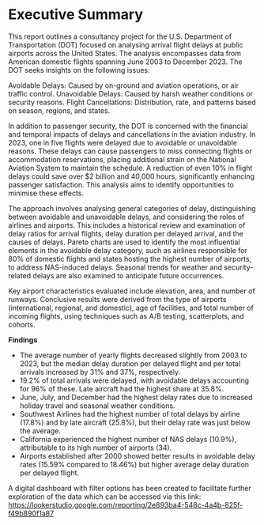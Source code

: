 # Executive Summary

This report outlines a consultancy project for the U.S. Department of Transportation (DOT) focused on analysing arrival flight delays at public airports across the United States. The analysis encompasses data from American domestic flights spanning June 2003 to December 2023. The DOT seeks insights on the following issues:

Avoidable Delays: Caused by on-ground and aviation operations, or air traffic control.
Unavoidable Delays: Caused by harsh weather conditions or security reasons.
Flight Cancellations: Distribution, rate, and patterns based on season, regions, and states.

In addition to passenger security, the DOT is concerned with the financial and temporal impacts of delays and cancellations in the aviation industry. In 2023, one in five flights were delayed due to avoidable or unavoidable reasons. These delays can cause passengers to miss connecting flights or accommodation reservations, placing additional strain on the National Aviation System to maintain the schedule. A reduction of even 10% in flight delays could save over $2 billion and 40,000 hours, significantly enhancing passenger satisfaction. This analysis aims to identify opportunities to minimise these effects.

The approach involves analysing general categories of delay, distinguishing between avoidable and unavoidable delays, and considering the roles of airlines and airports. This includes a historical review and examination of delay ratios for arrival flights, delay duration per delayed arrival, and the causes of delays. Pareto charts are used to identify the most influential elements in the avoidable delay category, such as airlines responsible for 80% of domestic flights and states hosting the highest number of airports, to address NAS-induced delays. Seasonal trends for weather and security-related delays are also examined to anticipate future occurrences.

Key airport characteristics evaluated include elevation, area, and number of runways. Conclusive results were derived from the type of airports (international, regional, and domestic), age of facilities, and total number of incoming flights, using techniques such as A/B testing, scatterplots, and cohorts.

**Findings**

- The average number of yearly flights decreased slightly from 2003 to 2023, but the median delay duration per delayed flight and per total arrivals increased by 31% and 37%, respectively.
- 19.2% of total arrivals were delayed, with avoidable delays accounting for 96% of these. Late aircraft had the highest share at 35.8%.
- June, July, and December had the highest delay rates due to increased holiday travel and seasonal weather conditions.
- Southwest Airlines had the highest number of total delays by airline (17.8%) and by late aircraft (25.8%), but their delay rate was just below the average.
- California experienced the highest number of NAS delays (10.9%), attributable to its high number of airports (34).
- Airports established after 2000 showed better results in avoidable delay rates (15.59% compared to 18.46%) but higher average delay duration per delayed flight.

A digital dashboard with filter options has been created to facilitate further exploration of the data which can be accessed via this link: 
 https://lookerstudio.google.com/reporting/2e893ba4-548c-4a4b-825f-f49b890f1a87
